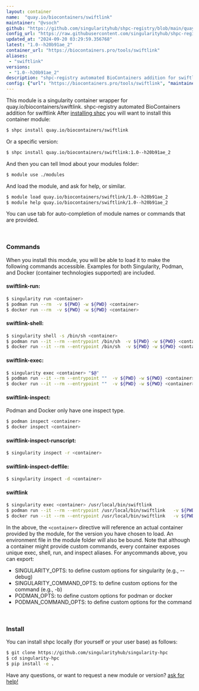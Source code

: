 ```yaml
---
layout: container
name:  "quay.io/biocontainers/swiftlink"
maintainer: "@vsoch"
github: "https://github.com/singularityhub/shpc-registry/blob/main/quay.io/biocontainers/swiftlink/container.yaml"
config_url: "https://raw.githubusercontent.com/singularityhub/shpc-registry/main/quay.io/biocontainers/swiftlink/container.yaml"
updated_at: "2024-09-20 03:29:59.356768"
latest: "1.0--h20b91ae_2"
container_url: "https://biocontainers.pro/tools/swiftlink"
aliases:
 - "swiftlink"
versions:
 - "1.0--h20b91ae_2"
description: "shpc-registry automated BioContainers addition for swiftlink"
config: {"url": "https://biocontainers.pro/tools/swiftlink", "maintainer": "@vsoch", "description": "shpc-registry automated BioContainers addition for swiftlink", "latest": {"1.0--h20b91ae_2": "sha256:00e698baf16702d4cf0b2c4a3cea38a1e9922b87497b72fe4c1586ceb36b14d2"}, "tags": {"1.0--h20b91ae_2": "sha256:00e698baf16702d4cf0b2c4a3cea38a1e9922b87497b72fe4c1586ceb36b14d2"}, "docker": "quay.io/biocontainers/swiftlink", "aliases": {"swiftlink": "/usr/local/bin/swiftlink"}}
---
```


This module is a singularity container wrapper for quay.io/biocontainers/swiftlink.
shpc-registry automated BioContainers addition for swiftlink
After [installing shpc](#install) you will want to install this container module:


```bash
$ shpc install quay.io/biocontainers/swiftlink
```

Or a specific version:

```bash
$ shpc install quay.io/biocontainers/swiftlink:1.0--h20b91ae_2
```

And then you can tell lmod about your modules folder:

```bash
$ module use ./modules
```

And load the module, and ask for help, or similar.

```bash
$ module load quay.io/biocontainers/swiftlink/1.0--h20b91ae_2
$ module help quay.io/biocontainers/swiftlink/1.0--h20b91ae_2
```

You can use tab for auto-completion of module names or commands that are provided.

<br>

### Commands

When you install this module, you will be able to load it to make the following commands accessible.
Examples for both Singularity, Podman, and Docker (container technologies supported) are included.

#### swiftlink-run:

```bash
$ singularity run <container>
$ podman run --rm  -v ${PWD} -w ${PWD} <container>
$ docker run --rm  -v ${PWD} -w ${PWD} <container>
```

#### swiftlink-shell:

```bash
$ singularity shell -s /bin/sh <container>
$ podman run --it --rm --entrypoint /bin/sh  -v ${PWD} -w ${PWD} <container>
$ docker run --it --rm --entrypoint /bin/sh  -v ${PWD} -w ${PWD} <container>
```

#### swiftlink-exec:

```bash
$ singularity exec <container> "$@"
$ podman run --it --rm --entrypoint ""  -v ${PWD} -w ${PWD} <container> "$@"
$ docker run --it --rm --entrypoint ""  -v ${PWD} -w ${PWD} <container> "$@"
```

#### swiftlink-inspect:

Podman and Docker only have one inspect type.

```bash
$ podman inspect <container>
$ docker inspect <container>
```

#### swiftlink-inspect-runscript:

```bash
$ singularity inspect -r <container>
```

#### swiftlink-inspect-deffile:

```bash
$ singularity inspect -d <container>
```


#### swiftlink

```bash
$ singularity exec <container> /usr/local/bin/swiftlink
$ podman run --it --rm --entrypoint /usr/local/bin/swiftlink   -v ${PWD} -w ${PWD} <container> -c " $@"
$ docker run --it --rm --entrypoint /usr/local/bin/swiftlink   -v ${PWD} -w ${PWD} <container> -c " $@"
```



In the above, the `<container>` directive will reference an actual container provided
by the module, for the version you have chosen to load. An environment file in the
module folder will also be bound. Note that although a container
might provide custom commands, every container exposes unique exec, shell, run, and
inspect aliases. For anycommands above, you can export:

 - SINGULARITY_OPTS: to define custom options for singularity (e.g., --debug)
 - SINGULARITY_COMMAND_OPTS: to define custom options for the command (e.g., -b)
 - PODMAN_OPTS: to define custom options for podman or docker
 - PODMAN_COMMAND_OPTS: to define custom options for the command

<br>

### Install

You can install shpc locally (for yourself or your user base) as follows:

```bash
$ git clone https://github.com/singularityhub/singularity-hpc
$ cd singularity-hpc
$ pip install -e .
```

Have any questions, or want to request a new module or version? [ask for help!](https://github.com/singularityhub/singularity-hpc/issues)